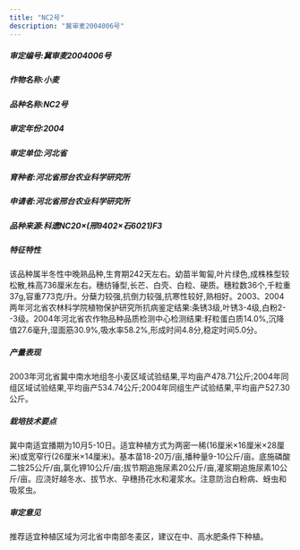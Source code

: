 ```yaml
---
title: "NC2号"
description: "冀审麦2004006号"
---
```

##### 审定编号:冀审麦2004006号

##### 作物名称:小麦

##### 品种名称:NC2号

##### 审定年份:2004

##### 审定单位:河北省

##### 育种者:河北省邢台农业科学研究所

##### 申请者:河北省邢台农业科学研究所

##### 品种来源:科遗NC20×(邢9402×石6021)F3

##### 特征特性
该品种属半冬性中晚熟品种,生育期242天左右。幼苗半匍匐,叶片绿色,成株株型较松散,株高736厘米左右。穗纺锤型,长芒、白壳、白粒、硬质。穗粒数36个,千粒重37g,容重773克/升。分蘖力较强,抗倒力较强,抗寒性较好,熟相好。2003、2004两年河北省农林科学院植物保护研究所抗病鉴定结果:条锈3级,叶锈3-4级,白粉2--3级。2004年河北省农作物品种品质检测中心检测结果:籽粒蛋白质14.0%,沉降值27.6毫升,湿面筋30.9%,吸水率58.2%,形成时间4.8分,稳定时间5.0分。

##### 产量表现
2003年河北省冀中南水地组冬小麦区域试验结果,平均亩产478.71公斤;2004年同组区域试验结果,平均亩产534.74公斤;2004年同组生产试验结果,平均亩产527.30公斤。

##### 栽培技术要点
冀中南适宜播期为10月5-10日。适宜种植方式为两密一稀(16厘米×16厘米×28厘米)或宽窄行(26厘米×14厘米)。基本苗18-20万/亩,播种量9-10公斤/亩。底施磷酸二铵25公斤/亩,氯化钾10公斤/亩;拔节期追施尿素20公斤/亩,灌浆期追施尿素10公斤/亩。应浇好越冬水、拔节水、孕穗扬花水和灌浆水。注意防治白粉病、蚜虫和吸浆虫。

##### 审定意见
推荐适宜种植区域为河北省中南部冬麦区，建议在中、高水肥条件下种植。
